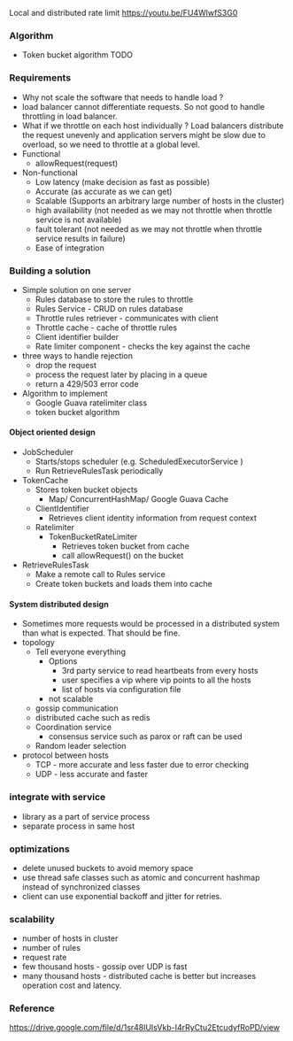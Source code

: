 Local and distributed rate limit https://youtu.be/FU4WlwfS3G0

### Algorithm
- Token bucket algorithm
  TODO

### Requirements

-  Why not scale the software that needs to handle load ?
- load balancer cannot differentiate requests. So not good to handle throttling in load balancer.
- What if we throttle on each host individually ?
  Load balancers distribute the request unevenly and application servers might be slow due to overload, so we need to throttle at a global level.
- Functional
    - allowRequest(request)
- Non-functional
    - Low latency (make decision as fast as possible)
    - Accurate (as accurate as we can get)
    - Scalable (Supports an arbitrary large number of hosts in the cluster)
    - high availability (not needed as we may not throttle when throttle service is not available)
    - fault tolerant (not needed as we may not throttle when throttle service results in failure)
    - Ease of integration

###  Building a solution
- Simple solution on one server
    - Rules database to store the rules to throttle
    - Rules Service - CRUD on rules database
    - Throttle rules retriever - communicates with client
    - Throttle cache - cache of throttle rules
    - Client identifier builder
    - Rate limiter component - checks the key against the cache
- three ways to handle rejection
    - drop the request
    - process the request later by placing in a queue
    - return a 429/503 error code
- Algorithm to implement
    - Google Guava ratelimiter class
    - token bucket algorithm

#### Object oriented design
- JobScheduler
    - Starts/stops scheduler (e.g. ScheduledExecutorService )
    - Run RetrieveRulesTask periodically
- TokenCache
    - Stores token bucket objects
        - Map/ ConcurrentHashMap/ Google Guava Cache
    - ClientIdentifier
        - Retrieves client identity information from request context
    - Ratelimiter
        - TokenBucketRateLimiter
            - Retrieves token bucket from cache
            - call allowRequest() on the bucket
- RetrieveRulesTask
    - Make a remote call to Rules service
    - Create token buckets and loads them into cache

#### System distributed design
- Sometimes more requests would be processed in a distributed system than what is expected. That should be fine.
- topology
    - Tell everyone everything
        - Options
            - 3rd party service to read heartbeats from every hosts
            - user specifies a vip where vip points to all the hosts
            - list of hosts via configuration file
        - not scalable
    - gossip communication
    - distributed cache such as redis
    - Coordination service
        - consensus service such as parox or raft can be used
    - Random leader selection
- protocol between hosts
    - TCP - more accurate and less faster due to error checking
    - UDP - less accurate and faster

### integrate with service
- library as a part of service process
- separate process in same host

### optimizations
- delete unused buckets to avoid memory space
- use thread safe classes such as atomic and concurrent hashmap instead of synchronized classes
- client can use exponential backoff and jitter for retries.

### scalability
- number of hosts in cluster
- number of rules
- request rate
- few thousand hosts - gossip over UDP is fast
- many thousand hosts - distributed cache is better but increases operation cost and latency.

### Reference
https://drive.google.com/file/d/1sr48lUIsVkb-I4rRyCtu2EtcudyfRoPD/view
